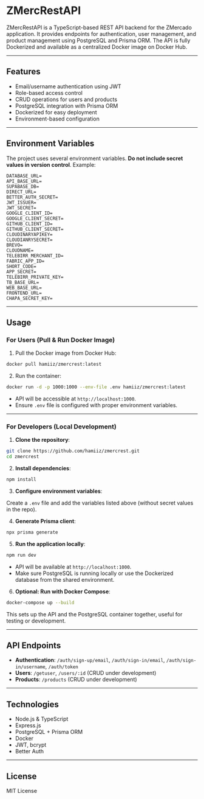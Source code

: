 # ZMercRestAPI

ZMercRestAPI is a TypeScript-based REST API backend for the ZMercado application. It provides endpoints for authentication, user management, and product management using PostgreSQL and Prisma ORM. The API is fully Dockerized and available as a centralized Docker image on Docker Hub.

---

## Features

- Email/username authentication using JWT  
- Role-based access control  
- CRUD operations for users and products  
- PostgreSQL integration with Prisma ORM  
- Dockerized for easy deployment  
- Environment-based configuration  

---

## Environment Variables

The project uses several environment variables. **Do not include secret values in version control**. Example:

```env
DATABASE_URL=
API_BASE_URL=
SUPABASE_DB=
DIRECT_URL=
BETTER_AUTH_SECRET=
JWT_ISSUER=
JWT_SECRET=
GOOGLE_CLIENT_ID=
GOOGLE_CLIENT_SECRET=
GITHUB_CLIENT_ID=
GITHUB_CLIENT_SECRET=
CLOUDINARYAPIKEY=
CLOUDIANRYSECRET=
BREVO=
CLOUDNAME=
TELEBIRR_MERCHANT_ID=
FABRIC_APP_ID=
SHORT_CODE=
APP_SECRET=
TELEBIRR_PRIVATE_KEY=
TB_BASE_URL=
WEB_BASE_URL=
FRONTEND_URL=
CHAPA_SECRET_KEY=
```

---

## Usage

### For Users (Pull & Run Docker Image)

1. Pull the Docker image from Docker Hub:

```bash
docker pull hamiiz/zmercrest:latest
```

2. Run the container:

```bash
docker run -d -p 1000:1000 --env-file .env hamiiz/zmercrest:latest
```

- API will be accessible at `http://localhost:1000`.  
- Ensure `.env` file is configured with proper environment variables.

---

### For Developers (Local Development)

1. **Clone the repository**:

```bash
git clone https://github.com/hamiiz/zmercrest.git
cd zmercrest
```

2. **Install dependencies**:

```bash
npm install
```

3. **Configure environment variables**:

Create a `.env` file and add the variables listed above (without secret values in the repo).

4. **Generate Prisma client**:

```bash
npx prisma generate
```

5. **Run the application locally**:

```bash
npm run dev
```

- API will be available at `http://localhost:1000`.  
- Make sure PostgreSQL is running locally or use the Dockerized database from the shared environment.

6. **Optional: Run with Docker Compose**:

```bash
docker-compose up --build
```

This sets up the API and the PostgreSQL container together, useful for testing or development.

---

## API Endpoints

- **Authentication**: `/auth/sign-up/email`, `/auth/sign-in/email`, `/auth/sign-in/username`, `/auth/token`  
- **Users**: `/getuser`, `/users/:id` (CRUD under development)  
- **Products**: `/products` (CRUD under development)  

---

## Technologies

- Node.js & TypeScript  
- Express.js  
- PostgreSQL + Prisma ORM  
- Docker  
- JWT, bcrypt  
- Better Auth  

---

## License

MIT License

